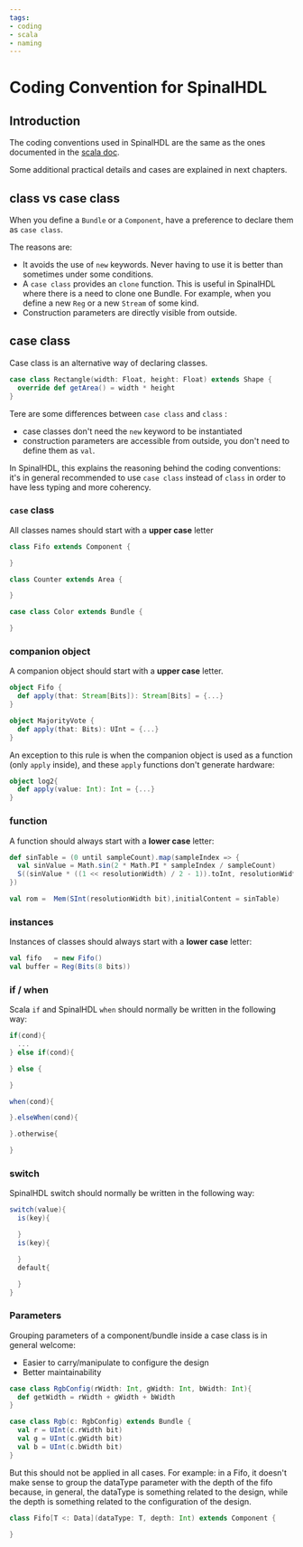 ```yaml
---
tags:
- coding
- scala
- naming
---
```

# Coding Convention for SpinalHDL

## Introduction

The coding conventions used in SpinalHDL are the same as the ones documented in the [scala doc](https://docs.scala-lang.org/style/).

Some additional practical details and cases are explained in next chapters.

## class vs case class

When you define a `Bundle` or a `Component`, have a preference to declare them as `case class`.

The reasons are:

- It avoids the use of `new` keywords. Never having to use it is better than sometimes under some conditions.
- A `case class` provides an `clone` function. This is useful in SpinalHDL where there is a need to clone one Bundle. For example, when you define a new `Reg` or a new `Stream` of some kind.
- Construction parameters are directly visible from outside.

## case class

Case class is an alternative way of declaring classes.

``` scala
case class Rectangle(width: Float, height: Float) extends Shape {
  override def getArea() = width * height
}
```

Tere are some differences between `case class` and `class` :

- case classes don't need the `new` keyword to be instantiated
- construction parameters are accessible from outside, you don't need to define them as `val`.

In SpinalHDL, this explains the reasoning behind the coding conventions: it's in general recommended to use `case class` instead of `class` in order to have less typing and more coherency.

### `case` class

All classes names should start with a **upper case** letter

``` scala
class Fifo extends Component {

}

class Counter extends Area {

}

case class Color extends Bundle {

}
```

### companion object

A companion object should start with a **upper case** letter.

``` scala
object Fifo {
  def apply(that: Stream[Bits]): Stream[Bits] = {...}
}

object MajorityVote {
  def apply(that: Bits): UInt = {...}
}
```

An exception to this rule is when the companion object is used as a function (only `apply` inside), and these `apply` functions don't generate hardware:

``` scala
object log2{
  def apply(value: Int): Int = {...}
}
```

### function

A function should always start with a **lower case** letter:

``` scala
def sinTable = (0 until sampleCount).map(sampleIndex => {
  val sinValue = Math.sin(2 * Math.PI * sampleIndex / sampleCount)
  S((sinValue * ((1 << resolutionWidth) / 2 - 1)).toInt, resolutionWidth bits)
})

val rom =  Mem(SInt(resolutionWidth bit),initialContent = sinTable)
```

### instances

Instances of classes should always start with a **lower case** letter:

``` scala
val fifo   = new Fifo()
val buffer = Reg(Bits(8 bits))
```

### if / when

Scala `if` and SpinalHDL `when` should normally be written in the following way:

``` scala
if(cond){
  ...
} else if(cond){

} else {

}

when(cond){

}.elseWhen(cond){

}.otherwise{

}
```

### switch

SpinalHDL switch should normally be written in the following way:

``` scala
switch(value){
  is(key){

  }
  is(key){

  }
  default{

  }
}
```

### Parameters

Grouping parameters of a component/bundle inside a case class is in general welcome:

-   Easier to carry/manipulate to configure the design
-   Better maintainability

``` scala
case class RgbConfig(rWidth: Int, gWidth: Int, bWidth: Int){
  def getWidth = rWidth + gWidth + bWidth
}

case class Rgb(c: RgbConfig) extends Bundle {
  val r = UInt(c.rWidth bit)
  val g = UInt(c.gWidth bit)
  val b = UInt(c.bWidth bit)
}
```

But this should not be applied in all cases. For example: in a Fifo, it doesn't make sense to group the dataType parameter with the depth of the fifo because, in general, the dataType is something related to the design, while the depth is something related to the configuration of the design.

``` scala
class Fifo[T <: Data](dataType: T, depth: Int) extends Component {

}
```
